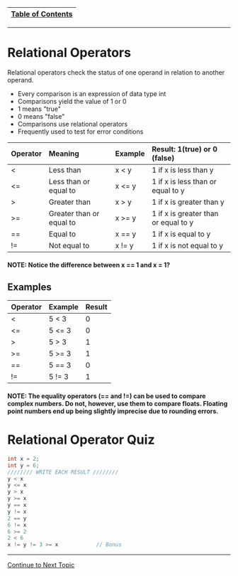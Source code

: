 |[Table of Contents](/00-Table-of-Contents.md)|
|---|

---

# Relational Operators

Relational operators check the status of one operand in relation to another operand.

* Every comparison is an expression of data type int
* Comparisons yield the value of 1 or 0
* 1 means "true"
* 0 means "false"
* Comparisons use relational operators
* Frequently used to test for error conditions

| **Operator** | **Meaning** | **Example** | Result: 1\(true\) or 0 \(false\) |
| :--- | :--- | :--- | :--- |
| &lt; | Less than | x &lt; y | 1 if x is less than y |
| &lt;= | Less than or equal to | x &lt;= y | 1 if x is less than or equal to y |
| &gt; | Greater than | x &gt; y | 1 if x is greater than  y |
| &gt;= | Greater than or equal to | x &gt;= y | 1 if x is greater than or equal to y |
| == | Equal to | x == y | 1 if x is equal to y |
| != | Not equal to | x != y | 1 if x is not equal to y |

#### NOTE: Notice the difference between x == 1 and x = 1?

## Examples

| **Operator** | **Example** | **Result** |
| :--- | :--- | :--- |
| &lt; | 5 &lt; 3 | 0 |
| &lt;= | 5 &lt;= 3 | 0 |
| &gt; | 5 &gt; 3 | 1 |
| &gt;= | 5 &gt;= 3 | 1 |
| == | 5 == 3 | 0 |
| != | 5 != 3 | 1 |

#### NOTE: The equality operators \(== and !=\) can be used to compare complex numbers. Do not, however, use them to compare floats. Floating point numbers end up being slightly imprecise due to rounding errors.

# Relational Operator Quiz

```c
int x = 2;
int y = 6;
//////// WRITE EACH RESULT ////////
y < x
y <= x
y > x
y >= x
y == x
y != x
2 == y
6 != x
6 >= 2
2 < 6
x != y != 3 >= x            // Bonus
```

---

<a href="https://github.com/CyberTrainingUSAF/05-C-Programming/blob/master/05_Operators_expressions/04_logical-operators.md" rel="Continue to Next Topic"> Continue to Next Topic </a>

